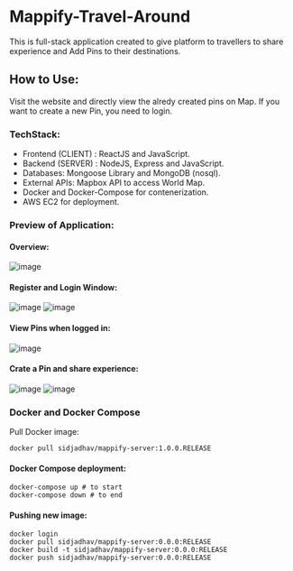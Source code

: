 # Mappify-Travel-Around

This is full-stack application created to give platform to travellers to share experience and Add Pins to their destinations.

## How to Use:

Visit the website and directly view the alredy created pins on Map. If you want to create a new Pin, you need to login.

### TechStack:

* Frontend (CLIENT) : ReactJS and JavaScript.
* Backend (SERVER) : NodeJS, Express and JavaScript.
* Databases: Mongoose Library and MongoDB (nosql).
* External APIs: Mapbox API to access World Map.
* Docker and Docker-Compose for contenerization.
* AWS EC2 for deployment.

### Preview of Application: 
#### Overview: 
![image](https://github.com/Sid-0602/Mappify-Travel-Around/assets/86071680/af841599-37ea-46d6-b34b-df1bd509bca2)
#### Register and Login Window: 
![image](https://github.com/Sid-0602/Mappify-Travel-Around/assets/86071680/a434eb85-18fd-4f63-8add-18fffb7cf248)
![image](https://github.com/Sid-0602/Mappify-Travel-Around/assets/86071680/37c99c8f-b57c-4420-8e13-af7a9b4e2294)

#### View Pins when logged in: 
![image](https://github.com/Sid-0602/Mappify-Travel-Around/assets/86071680/9ce832f2-ed47-48ab-9f7c-87a7ad3afba4)

#### Crate a Pin and share experience: 
![image](https://github.com/Sid-0602/Mappify-Travel-Around/assets/86071680/f6a41e23-c3cd-425c-8bc7-b66b0a9eb046)
![image](https://github.com/Sid-0602/Mappify-Travel-Around/assets/86071680/f846d99a-c251-4a06-b29f-5e71b3fce047)


### Docker and Docker Compose

Pull Docker image: 

`docker pull sidjadhav/mappify-server:1.0.0.RELEASE`

#### Docker Compose deployment:

```
docker-compose up # to start
docker-compose down # to end
```

#### Pushing new image:

```
docker login
docker pull sidjadhav/mappify-server:0.0.0:RELEASE
docker build -t sidjadhav/mappify-server:0.0.0:RELEASE
docker push sidjadhav/mappify-server:0.0.0:RELEASE
```
